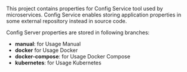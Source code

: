 This project contains properties for Config Service tool used by microservices. Config Service enables storing application properties in some external repository instead in source code.

Config Server properties are stored in following branches:
* **manual**: for Usage Manual
* **docker** for Usage Docker
* **docker-compose**: for Usage Docker Compose
* **kubernetes**: for Usage Kubernetes